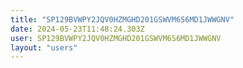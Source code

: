 ```yaml
---
title: "SP129BVWPY2JQV0HZMGHD201GSWVM6S6MD1JWWGNV"
date: 2024-05-23T11:48:24.303Z
user: SP129BVWPY2JQV0HZMGHD201GSWVM6S6MD1JWWGNV
layout: "users"
---
```

    